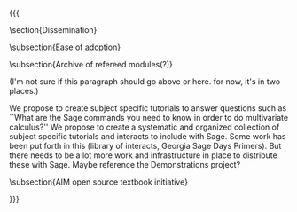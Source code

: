 {{{

\section{Dissemination}


\subsection{Ease of adoption}


\subsection{Archive of refereed modules(?)}

(I'm not sure if this paragraph should go above or here.  for now, it's in two places.)

We propose to create subject specific tutorials to answer questions such as ``What are the Sage commands you need to know in order to do multivariate calculus?''  We propose to create a systematic and organized collection of subject specific tutorials and interacts to include with Sage.  Some work has been put forth in this (library of interacts, Georgia Sage Days Primers).  But there needs to be a lot more work and infrastructure in place to distribute these with Sage.  Maybe reference the Demonstrations project?



\subsection{AIM open source textbook initiative}




}}}
